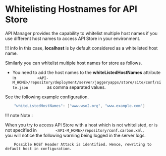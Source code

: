 # Whitelisting Hostnames for API Store

API Manager provides the capability to whitelist multiple host names if you use different host names to access API Store in your environment.

!!! info
In this case, **localhost** is by default considered as a whitelisted host name.


Similarly you can whitelist multiple host names for store as follows.

-   You need to add the host names to the **whiteListedHostNames** attribute in `          <API-M_HOME>/repository/deployment/server/jaggeryapps/store/site/conf/site.json         ` as comma separated values.

See the following example configuration.

``` java
    "whiteListedHostNames": ["www.wso2.org", "www.example.com"]
```

!!! note
Note :

When you try to access API Store with a host which is not whitelisted, or is not specified in `         <API-M_HOME>/repository/conf.carbon.xml,        ` you will notice the following warning being logged in the server logs.

``` text
    Possible HOST Header Attack is identified. Hence, rewriting to default host in configuration.
```


